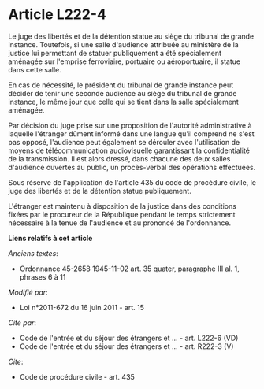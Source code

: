 # Article L222-4

Le juge des libertés et de la détention statue au siège du tribunal de grande instance. Toutefois, si une salle d'audience
attribuée au ministère de la justice lui permettant de statuer publiquement a été spécialement aménagée sur l'emprise
ferroviaire, portuaire ou aéroportuaire, il statue dans cette salle. 

En cas de nécessité, le président du tribunal de grande instance peut décider de tenir une seconde audience au siège du
tribunal de grande instance, le même jour que celle qui se tient dans la salle spécialement aménagée. 

Par décision du juge prise sur une proposition de l'autorité administrative à laquelle l'étranger dûment informé dans une
langue qu'il comprend ne s'est pas opposé, l'audience peut également se dérouler avec l'utilisation de moyens de
télécommunication audiovisuelle garantissant la confidentialité de la transmission. Il est alors dressé, dans chacune des
deux salles d'audience ouvertes au public, un procès-verbal des opérations effectuées. 

Sous réserve de l'application de l'article 435 du code de procédure civile, le juge des libertés et de la détention statue
publiquement.

L'étranger est maintenu à disposition de la justice dans des conditions fixées par le procureur de la République pendant le
temps strictement nécessaire à la tenue de l'audience et au prononcé de l'ordonnance.

**Liens relatifs à cet article**

_Anciens textes_:

  - Ordonnance 45-2658 1945-11-02 art. 35 quater, paragraphe III al. 1, phrases 6 à 11

_Modifié par_:

  - Loi n°2011-672 du 16 juin 2011 - art. 15

_Cité par_:

  - Code de l'entrée et du séjour des étrangers et ... - art. L222-6 (VD)
  - Code de l'entrée et du séjour des étrangers et ... - art. R222-3 (V)

_Cite_:

  - Code de procédure civile - art. 435
